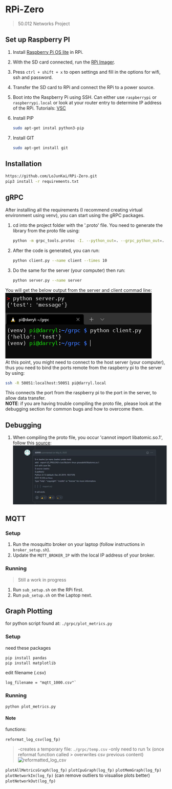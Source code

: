 # RPi-Zero

> 50.012 Networks Project

## Set up Raspberry PI

1. Install [Raspberry Pi OS lite]((https://www.raspberrypi.com/documentation/computers/getting-started.html)) in RPi.
2. With the SD card connected, run the [RPi Imager](https://www.raspberrypi.com/software/).
3. Press `ctrl + shift + x` to open settings and fill in the options for wifi, ssh and password.
4. Transfer the SD card to RPi and connect the RPi to a power source.
5. Boot into the Raspberry Pi using SSH. Can either use `raspberrypi` or `raspberrypi.local` or look at your router entry to determine IP address of the RPi. Tutorials: [VSC](https://www.raspberrypi.com/news/coding-on-raspberry-pi-remotely-with-visual-studio-code/)
6. Install PIP

    ```bash
    sudo apt-get instal python3-pip
    ```

7. Install GIT

    ```bash
    sudo apt-get install git
    ```

## Installation

``` bash
https://github.com/LoJunKai/RPi-Zero.git
pip3 install -r requirements.txt
```

## gRPC

After installing all the requirements (I recommend creating virtual environment using venv), you can start using the gRPC packages.

1. cd into the project folder with the '.proto' file. You need to generate the library from the proto file using:

    ```bash
    python -m grpc_tools.protoc -I. --python_out=. --grpc_python_out=. ./example.proto
    ```

2. After the code is generated, you can run:

    ```bash
    python client.py --name client --times 10
    ```

3. Do the same for the server (your computer) then run:

    ```bash
    python server.py --name server
    ```

You will get the below output from the server and client commad line:  
![grpc1](./images/grpc1.png)  
At this point, you might need to connect to the host server (your computer), thus you need to bind the ports remote from the raspberry pi to the server by using:

```bash
ssh -R 50051:localhost:50051 pi@darryl.local
```

This connects the port from the raspberry pi to the port in the server, to allow data transfer.  
**NOTE**: if you are having trouble compiling the proto file, please look at the debugging section for common bugs and how to overcome them.

## Debugging

1. When compiling the proto file, you occur 'cannot import libatomic.so.1', follow this [source](https://github.com/EdjeElectronics/TensorFlow-Object-Detection-on-the-Raspberry-Pi/issues/67):
![debug1](./images/debug1.jpg)

## MQTT

### Setup

1. Run the mosquitto broker on your laptop (follow instructions in `broker_setup.sh`).
2. Update the `MQTT_BROKER_IP` with the local IP address of your broker.

### Running

> Still a work in progress

1. Run `sub_setup.sh` on the RPi first.
2. Run `pub_setup.sh` on the Laptop next.

## Graph Plotting

for python script found at:
`./grpc/plot_metrics.py`

### Setup

need these packages
```
pip install pandas
pip install matplotlib
```

edit filename (.csv) 
```
log_filename = "mqtt_1000.csv"`
```
### Running

```
python plot_metrics.py
```

#### Note

functions:

`reformat_log_csv(log_fp) `
>-creates a temporary file:  `./grpc/temp.csv`
>-only need to run 1x 
>(once reformat function called > overwrites csv previous content)
![reformatted_log_csv](./images/reformatted_log_csv.png)

`plotAllMetricsGraph(log_fp)`
`plotCpuGraph(log_fp)`
`plotMemGraph(log_fp)`
`plotNetworkIn(log_fp)` (can remove outliers to visualise plots better)
`plotNetworkOut(log_fp)`
